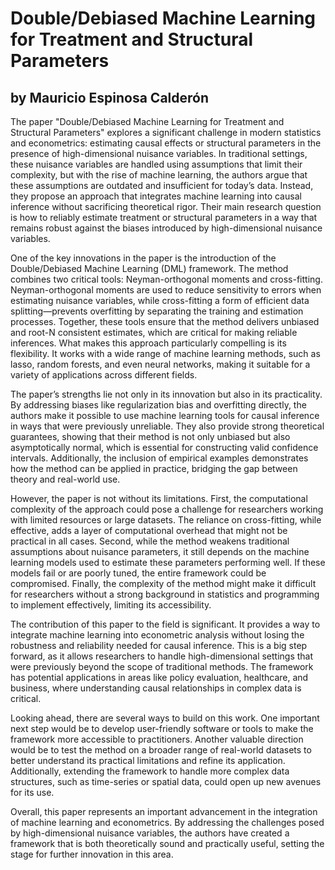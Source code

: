 # Double/Debiased Machine Learning for Treatment and Structural Parameters
## by Mauricio Espinosa Calderón

The paper "Double/Debiased Machine Learning for Treatment and Structural Parameters" explores a significant challenge in modern statistics and econometrics: estimating causal effects or structural parameters in the presence of high-dimensional nuisance variables. In traditional settings, these nuisance variables are handled using assumptions that limit their complexity, but with the rise of machine learning, the authors argue that these assumptions are outdated and insufficient for today’s data. Instead, they propose an approach that integrates machine learning into causal inference without sacrificing theoretical rigor. Their main research question is how to reliably estimate treatment or structural parameters in a way that remains robust against the biases introduced by high-dimensional nuisance variables.

One of the key innovations in the paper is the introduction of the Double/Debiased Machine Learning (DML) framework. The method combines two critical tools: Neyman-orthogonal moments and cross-fitting. Neyman-orthogonal moments are used to reduce sensitivity to errors when estimating nuisance variables, while cross-fitting a form of efficient data splitting—prevents overfitting by separating the training and estimation processes. Together, these tools ensure that the method delivers unbiased and root-N consistent estimates, which are critical for making reliable inferences. What makes this approach particularly compelling is its flexibility. It works with a wide range of machine learning methods, such as lasso, random forests, and even neural networks, making it suitable for a variety of applications across different fields.

The paper’s strengths lie not only in its innovation but also in its practicality. By addressing biases like regularization bias and overfitting directly, the authors make it possible to use machine learning tools for causal inference in ways that were previously unreliable. They also provide strong theoretical guarantees, showing that their method is not only unbiased but also asymptotically normal, which is essential for constructing valid confidence intervals. Additionally, the inclusion of empirical examples demonstrates how the method can be applied in practice, bridging the gap between theory and real-world use.

However, the paper is not without its limitations. First, the computational complexity of the approach could pose a challenge for researchers working with limited resources or large datasets. The reliance on cross-fitting, while effective, adds a layer of computational overhead that might not be practical in all cases. Second, while the method weakens traditional assumptions about nuisance parameters, it still depends on the machine learning models used to estimate these parameters performing well. If these models fail or are poorly tuned, the entire framework could be compromised. Finally, the complexity of the method might make it difficult for researchers without a strong background in statistics and programming to implement effectively, limiting its accessibility.

The contribution of this paper to the field is significant. It provides a way to integrate machine learning into econometric analysis without losing the robustness and reliability needed for causal inference. This is a big step forward, as it allows researchers to handle high-dimensional settings that were previously beyond the scope of traditional methods. The framework has potential applications in areas like policy evaluation, healthcare, and business, where understanding causal relationships in complex data is critical.

Looking ahead, there are several ways to build on this work. One important next step would be to develop user-friendly software or tools to make the framework more accessible to practitioners. Another valuable direction would be to test the method on a broader range of real-world datasets to better understand its practical limitations and refine its application. Additionally, extending the framework to handle more complex data structures, such as time-series or spatial data, could open up new avenues for its use.

Overall, this paper represents an important advancement in the integration of machine learning and econometrics. By addressing the challenges posed by high-dimensional nuisance variables, the authors have created a framework that is both theoretically sound and practically useful, setting the stage for further innovation in this area.
